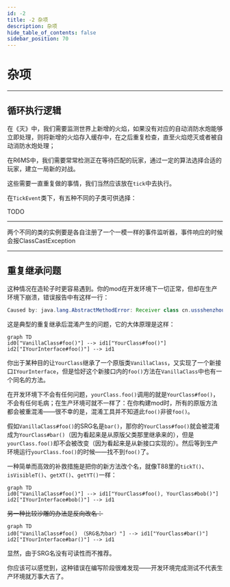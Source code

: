 ```yaml
---
id: -2
title: -2 杂项
description: 杂项
hide_table_of_contents: false
sidebar_position: 70
---
```


# 杂项

---

## 循环执行逻辑

在《灭》中，我们需要监测世界上新增的火焰，如果没有对应的自动消防水炮能够立即处理，则将新增的火焰存入缓存中，在之后重复检查，直至火焰熄灭或者被自动消防水炮处理；

在R6MS中，我们需要常常检测正在等待匹配的玩家，通过一定的算法选择合适的玩家，建立一局新的对战。

这些需要一直重复做的事情，我们当然应该放在`tick`中去执行。

在`TickEvent`类下，有五种不同的子类可供选择：

TODO

---

两个不同的类的实例要是各自注册了一个一模一样的事件监听器，事件响应的时候会报ClassCastException

---

## 重复继承问题

这种情况在造轮子时更容易遇到。你的mod在开发环境下一切正常，但却在生产环境下崩溃，错误报告中有这样一行：

```java
Caused by: java.lang.AbstractMethodError: Receiver class cn.ussshenzhou.t88.gui.widegt.TButton does not define or inherit an implementation of the resolved method 'abstract int getX()' of interface cn.ussshenzhou.t88.gui.widegt.TWidget.
```

这是典型的重复继承后混淆产生的问题，它的大体原理是这样：

~~~mermaid
graph TD
id0["VanillaClass#foo()"] --> id1["YourClass#foo()"]
id2["IYourInterface#foo()"] --> id1
~~~

你出于某种目的让`YourClass`继承了一个原版类`VanillaClass`，又实现了一个新接口`IYourInterface`，但是恰好这个新接口内的`foo()`方法在`VanillaClass`中也有一个同名的方法。

在开发环境下不会有任何问题，`yourClass.foo()`调用的就是`YourClass#foo()`，不会有任何毛病；在生产环境可就不一样了：在你构建mod时，所有的原版方法都会被重混淆——很不幸的是，混淆工具并不知道此`foo()`非彼`foo()`。

假如`VanillaClass#foo()`的SRG名是`bar()`，那你的`YourClass#foo()`就会被混淆成为`YourClass#bar()`（因为看起来是从原版父类那里继承来的），但是`yourClass.foo()`却不会被改变（因为看起来是从新接口实现的）。然后等到生产环境运行`yourClass.foo()`的时候——找不到`foo()`了。

一种简单而高效的补救措施是把你的新方法改个名，就像T88里的`tickT()`、`isVisibleT()`、`getXT()`、`getYT()`一样：

~~~mermaid
graph TD
id0["VanillaClass#foo()"] --> id1["YourClass#foo(), YourClass#bob()"]
id2["IYourInterface#bob()"] --> id1
~~~

~~另一种比较沙雕的办法是反向改名：~~

~~~mermaid
graph TD
id0["VanillaClass#foo() （SRG名为bar）"] --> id1["YourClass#bar()"]
id2["IYourInterface#bar()"] --> id1
~~~

显然，由于SRG名没有可读性而不推荐。

你应该可以感觉到，这种错误在编写阶段很难发现——开发环境完成测试不代表生产环境就万事大吉了。